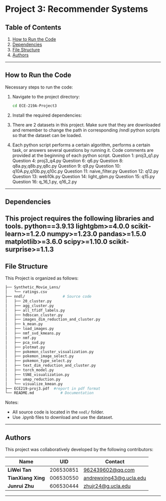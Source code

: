 # Project 3: Recommender Systems

## Table of Contents
1. [How to Run the Code](#how-to-run-the-code)
2. [Dependencies](#dependencies)
3. [File Structure](#file-structure)
4. [Authors](#authors)
---
## How to Run the Code
Necessary steps to run the code:

1. Navigate to the project directory:
   ```bash
   cd ECE-219A-Project3
   ```

2. Install the required dependencies:

3. There are 2 datasets in this project. Make sure that they are downloaded and remember to change the path in corresponding /nndl python scripts so that the dataset can be loaded.

4. Each python script performs a certain algorithm, performs a certain task, or answers several questions by running it. Code comments are provided at the beginning of each python script.
 Question 1: proj3_q1.py
 Question 4: proj3_q4.py
 Question 6: q6.py
 Question 8: q8a.py,q8b.py,q8c.py
 Question 9: q9.py
 Question 10: q10A.py,q10b.py,q10c.py
 Question 11: naive_filter.py
 Question 12: q12.py
 Question 13: web10k.py
 Question 14: light_gbm.py
 Question 15: q15.py
 Question 16: q_16_1.py, q16_2.py
---

## Dependencies
This project requires the following libraries and tools. 
python==3.9.13
lightgbm>=4.0.0
scikit-learn>=1.2.0
numpy>=1.23.0
pandas>=1.5.0
matplotlib>=3.6.0
scipy>=1.10.0
scikit-surprise>=1.1.3
---

## File Structure
This Project is organized as follows:
```bash             
├── Synthetic_Movie_Lens/  
│   └── ratings.csv  
├── nndl/                 # Source code
│   ├── 20_cluster.py         
│   ├── agg_cluster.py
│   ├── all_tfidf_labels.py
│   ├── hdbscan_cluster.py
│   ├── images_dim_reduction_and_cluster.py
│   ├── k_mean.py
│   ├── load_images.py
│   ├── nmf_svd_kmeans.py
│   ├── nmf.py
│   ├── pca_svd.py
│   ├── plotmat.py
│   ├── pokemon_cluster_visualization.py
│   ├── pokemon_image_select.py 
│   ├── pokemon_type_select.py 
│   ├── text_dim_reduction_and_cluster.py 
│   ├── torch_model.py 
│   ├── tSNE_visualization.py 
│   ├── umap_reduction.py 
│   └── visualize_kmean.py 
├── ECE219-proj3.pdf  #report in pdf format 
└── README.md            # Documentation
```

Notes:
- All source code is located in the `nndl/` folder.
- Use .ipynb files to download and use the dataset.

---

## Authors

This project was collaboratively developed by the following contributors:

| Name                | UID                       |  Contact               |
|---------------------|---------------------------|------------------------|
| **LiWei Tan**       | 206530851                 | 962439602@qq.com       |
| **TianXiang Xing**  | 006530550                 | andrewxing43@g.ucla.edu|
| **Junrui Zhu**      | 606530444                 | zhujr24@g.ucla.edu     |
---
